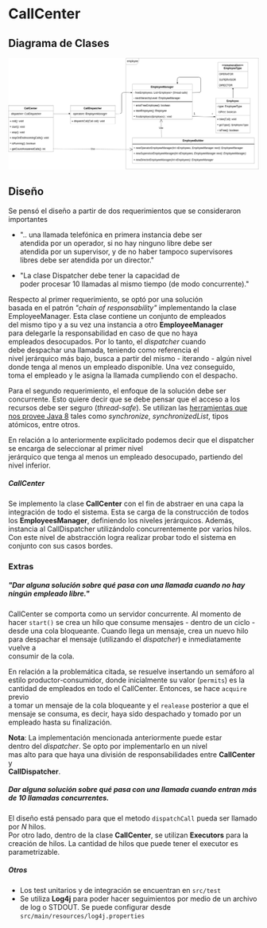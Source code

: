 # CallCenter 
 
 
## Diagrama de Clases 
![logo](img/CallCenter.png) 
 
## Diseño 
 
Se pensó el diseño a partir de dos requerimientos que se consideraron importantes 
- ".. una llamada telefónica en primera instancia debe ser  
atendida por un operador, si no hay ninguno libre debe ser  
atendida por un supervisor, y de no haber tampoco supervisores  
libres debe ser atendida por un director." 
 
- "La clase Dispatcher debe tener la capacidad de  
poder procesar 10 llamadas al mismo tiempo (de modo concurrente)." 
 
Respecto al primer requerimiento, se optó por una solución  
basada en el patrón *"chain of responsability"* implementando la clase 
EmployeeManager. Esta clase contiene un conjunto de empleados  
del mismo tipo y a su vez una instancia a otro **EmployeeManager**  
para delegarle la responsabilidad en caso de que no haya  
empleados desocupados. Por lo tanto, el *dispatcher* cuando  
debe despachar una llamada, teniendo como referencia el  
nivel jerárquico más bajo, busca a partir del mismo - iterando - algún nivel  
donde tenga al menos un empleado disponible. Una vez conseguido,  
toma el empleado y le asigna la llamada cumpliendo con el despacho. 
 
Para el segundo requerimiento, el enfoque de la solución debe ser concurrente. 
Esto quiere decir que se debe pensar que el acceso a los recursos debe ser 
seguro (*thread-safe*). Se utilizan las [herramientas que nos provee Java 8](https://docs.oracle.com/javase/8/docs/technotes/guides/concurrency/index.html) 
tales como *synchronize*, *synchronizedList*, tipos atómicos, entre otros. 
 
En relación a lo anteriormente explicitado podemos decir que 
el dispatcher se encarga de seleccionar al primer nivel  
jerárquico que tenga al menos un empleado desocupado, 
partiendo del nivel inferior. 
 
 
##### CallCenter 
Se implemento la clase **CallCenter** con el fin de abstraer en una capa 
la integración de todo el sistema. Esta se carga de la construcción 
de todos los **EmployeesManager**, definiendo los niveles jerárquicos. Además, instancia 
al CallDispatcher utilizándolo concurrentemente por varios hilos. 
Con este nivel de abstracción logra realizar probar todo el sistema en conjunto 
con sus casos bordes. 
 
### Extras 
##### "Dar alguna solución sobre qué pasa con una llamada cuando no hay ningún empleado libre." 
CallCenter se comporta como un servidor concurrente. Al momento de 
hacer `start()` se crea un hilo que consume mensajes - dentro de un ciclo -  
desde una cola bloqueante. Cuando llega un mensaje, crea un nuevo hilo para 
despachar el mensaje (utilizando el *dispatcher*) e inmediatamente vuelve a  
consumir de la cola. 
  
En relación a la problemática citada, se resuelve insertando 
un semáforo al estilo productor-consumidor, donde inicialmente su valor (`permits`) 
es la cantidad de empleados en todo el CallCenter. Entonces, se hace `acquire` previo  
a tomar un mensaje de la cola bloqueante y el `realease` posterior a que el mensaje 
se consuma, es decir, haya sido despachado y tomado por un empleado hasta su finalización.  
 
**Nota**: La implementación mencionada anteriormente puede estar  
dentro del *dispatcher*. Se opto por implementarlo en un nivel  
mas alto para que haya una división de responsabilidades entre **CallCenter** y  
**CallDispatcher**. 
 
 
##### Dar alguna solución sobre qué pasa con una llamada cuando entran más de 10 llamadas concurrentes. 
El diseño está pensado para que el metodo `dispatchCall` pueda ser llamado por *N* hilos.  
Por otro lado, dentro de la clase **CallCenter**, se utilizan **Executors** para la creación de hilos. 
La cantidad de hilos que puede tener el executor es parametrizable. 
 
 
 
##### Otros 
 
- Los test unitarios y de integración se encuentran en `src/test` 
- Se utiliza **Log4j** para poder hacer seguimientos por medio de un archivo de log o STDOUT. 
Se puede configurar desde `src/main/resources/log4j.properties` 